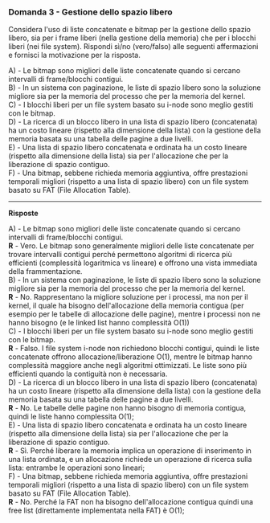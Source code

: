 ### Domanda 3 - Gestione dello spazio libero

Considera l'uso di liste concatenate e bitmap per la gestione dello spazio libero, sia per i frame liberi (nella gestione della memoria) che per i blocchi liberi (nei file system).
Rispondi sì/no (vero/falso) alle seguenti affermazioni e fornisci la motivazione per la risposta.

A) - Le bitmap sono migliori delle liste concatenate quando si cercano intervalli di frame/blocchi contigui.<br>
B) - In un sistema con paginazione, le liste di spazio libero sono la soluzione migliore sia per la memoria del processo che per la memoria del kernel.<br>
C) - I blocchi liberi per un file system basato su i-node sono meglio gestiti con le bitmap.<br>
D) - La ricerca di un blocco libero in una lista di spazio libero (concatenata) ha un costo lineare
(rispetto alla dimensione della lista) con la gestione della memoria basata su una tabella delle pagine a due livelli.<br>
E) - Una lista di spazio libero concatenata e ordinata ha un costo lineare (rispetto alla dimensione della lista)
sia per l'allocazione che per la liberazione di spazio contiguo.<br>
F) - Una bitmap, sebbene richieda memoria aggiuntiva, offre prestazioni temporali migliori (rispetto a una
lista di spazio libero) con un file system basato su FAT (File Allocation Table).<br>

---

**Risposte**

A) - Le bitmap sono migliori delle liste concatenate quando si cercano intervalli di frame/blocchi contigui.<br>
**R** - Vero. Le bitmap sono generalmente migliori delle liste concatenate per trovare intervalli contigui perché
permettono algoritmi di ricerca più efficienti (complessità logaritmica vs lineare) e offrono una vista immediata della frammentazione.<br>
B) - In un sistema con paginazione, le liste di spazio libero sono la soluzione migliore sia per la memoria del processo che per la memoria del kernel.<br>
**R** - No. Rappresentano la migliore soluzione per i processi, ma non per il kernel, il quale ha bisogno dell'allocazione della memoria contigua
(per esempio per le tabelle di allocazione delle pagine), mentre i processi non ne hanno bisogno (e le linked list hanno
complessità O(1))<br>
C) - I blocchi liberi per un file system basato su i-node sono meglio gestiti con le bitmap.<br>
**R** - Falso. I file system i-node non richiedono blocchi contigui, quindi le liste concatenate offrono allocazione/liberazione
O(1), mentre le bitmap hanno complessità maggiore anche negli algoritmi ottimizzati. Le liste sono più efficienti
quando la contiguità non è necessaria.<br>
D) - La ricerca di un blocco libero in una lista di spazio libero (concatenata) ha un costo lineare
(rispetto alla dimensione della lista) con la gestione della memoria basata su una tabella delle pagine a due livelli.<br>
**R** - No. Le tabelle delle pagine non hanno bisogno di memoria contigua, quindi le liste hanno complessita O(1);<br>
E) - Una lista di spazio libero concatenata e ordinata ha un costo lineare (rispetto alla dimensione della lista)
sia per l'allocazione che per la liberazione di spazio contiguo.<br>
**R** - Sì. Perché liberare la memoria implica un operazione di inserimento in una lista ordinata, e un allocazione richiede
un operazione di ricerca sulla lista: entrambe le operazioni sono lineari;<br>
F) - Una bitmap, sebbene richieda memoria aggiuntiva, offre prestazioni temporali migliori (rispetto a una
lista di spazio libero) con un file system basato su FAT (File Allocation Table).<br>
**R** - No. Perché la FAT non ha bisogno dell'allocazione contigua quindi una free list (direttamente implementata nella FAT)
è O(1);